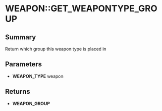 # WEAPON::GET_WEAPONTYPE_GROUP

## Summary
Return which group this weapon type is placed in

## Parameters
* **WEAPON_TYPE** weapon

## Returns
* **WEAPON_GROUP**